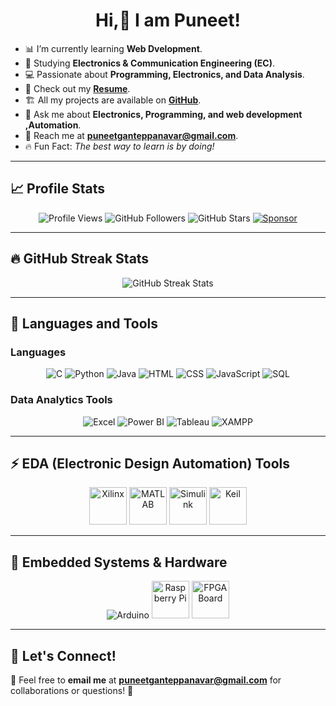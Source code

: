<h1 align="center"> Hi,👋 I am Puneet!</h1>

- 📊 I’m currently learning **Web Dvelopment**.  
- 📡 Studying **Electronics & Communication Engineering (EC)**.  
- 💻 Passionate about **Programming, Electronics, and Data Analysis**.  
- 📂 Check out my **[Resume](https://drive.google.com/file/d/1wUkR8p-6vwcPkxGPxruiceJqVbhJRy-H/view?usp=sharing)**.  
- 🏗️ All my projects are available on **[GitHub](https://github.com/PuneetGanteppanavar)**.  
- 💬 Ask me about **Electronics, Programming, and web development ,Automation**.  
- 📩 Reach me at **puneetganteppanavar@gmail.com**.  
- 🔥 Fun Fact: *The best way to learn is by doing!*  

---

## 📈 Profile Stats  

<p align="center">
  <img src="https://komarev.com/ghpvc/?username=PuneetGanteppanavar&color=blue" alt="Profile Views">
  <img src="https://img.shields.io/github/followers/PuneetGanteppanavar?label=Followers&style=social" alt="GitHub Followers">
  <img src="https://img.shields.io/github/stars/PuneetGanteppanavar?label=Stars&style=social" alt="GitHub Stars">
  <a href="your-sponsor-url">
    <img src="https://img.shields.io/badge/Sponsor-%E2%9D%A4-red" alt="Sponsor">
  </a>
</p>

---

## 🔥 GitHub Streak Stats  

<p align="center">
  <img src="https://github-readme-streak-stats.herokuapp.com/?user=PuneetGanteppanavar&theme=black-ice&hide_border=true&stroke=0000&background=060A0CD0" alt="GitHub Streak Stats">
  <br>
  
</p>

---

## 🚀 Languages and Tools  

### **Languages**  
<p align="center">
  <img src="https://img.icons8.com/color/48/000000/c-programming.png" alt="C">
  <img src="https://img.icons8.com/color/48/000000/python.png" alt="Python">
  <img src="https://img.icons8.com/color/48/000000/java-coffee-cup-logo.png" alt="Java">
  <img src="https://img.icons8.com/color/48/000000/html-5.png" alt="HTML">
  <img src="https://img.icons8.com/color/48/000000/css3.png" alt="CSS">
  <img src="https://img.icons8.com/color/48/000000/javascript.png" alt="JavaScript">
  <img src="https://img.icons8.com/color/48/000000/sql.png" alt="SQL">
</p>

### **Data Analytics Tools**  
<p align="center">
  <img src="https://img.icons8.com/color/48/000000/microsoft-excel-2019.png" alt="Excel">
  <img src="https://img.icons8.com/color/48/000000/power-bi.png" alt="Power BI">
  <img src="https://img.icons8.com/color/48/000000/tableau-software.png" alt="Tableau">
  <img src="https://img.icons8.com/color/48/000000/xampp.png" alt="XAMPP">
</p>

---

## ⚡ EDA (Electronic Design Automation) Tools  
<p align="center">
  <img src="https://upload.wikimedia.org/wikipedia/en/9/9a/Xilinx_Inc._logo.svg" width="60" height="60" alt="Xilinx">
  <img src="https://upload.wikimedia.org/wikipedia/commons/2/20/Matlab_Logo.png" width="60" height="60" alt="MATLAB">
  <img src="https://upload.wikimedia.org/wikipedia/commons/8/81/Simulink_Logo.png" width="60" height="60" alt="Simulink">
  <img src="https://upload.wikimedia.org/wikipedia/commons/2/21/Keil_Logo.png" width="60" height="60" alt="Keil">
</p>

---

## 🔧 Embedded Systems & Hardware  
<p align="center">
  <img src="https://img.icons8.com/color/48/000000/arduino.png" alt="Arduino">
  <img src="https://upload.wikimedia.org/wikipedia/commons/3/3b/Raspberry_Pi_Logo.svg" width="60" height="60" alt="Raspberry Pi">
  <img src="https://upload.wikimedia.org/wikipedia/commons/3/3d/Xilinx_FPGA.png" width="60" height="60" alt="FPGA Board">
</p>

---

## 📢 Let's Connect!  
💌 Feel free to **email me** at **puneetganteppanavar@gmail.com** for collaborations or questions! 🚀

